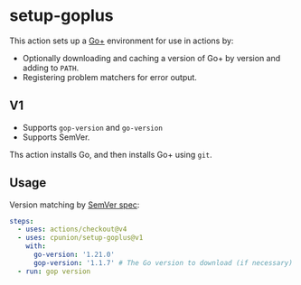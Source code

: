 # setup-goplus

This action sets up a [Go+](https://github.com/goplus/gop) environment for use
in actions by:

- Optionally downloading and caching a version of Go+ by version and adding to
  `PATH`.
- Registering problem matchers for error output.

## V1

- Supports `gop-version` and `go-version`
- Supports SemVer.

Ths action installs Go, and then installs Go+ using `git`.

## Usage

Version matching by [SemVer spec](https://github.com/npm/node-semver):

```yaml
steps:
  - uses: actions/checkout@v4
  - uses: cpunion/setup-goplus@v1
    with:
      go-version: '1.21.0'
      gop-version: '1.1.7' # The Go version to download (if necessary) and use.
  - run: gop version
```
